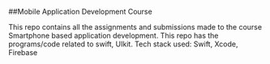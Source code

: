 ##Mobile Application Development Course

This repo contains all the assignments and submissions made to the course Smartphone based application development.
This repo has the programs/code related to swift, UIkit.
Tech stack used: Swift, Xcode, Firebase
